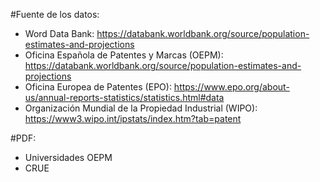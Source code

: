 #Fuente de los datos:

- Word Data Bank: https://databank.worldbank.org/source/population-estimates-and-projections
- Oficina Española de Patentes y Marcas (OEPM): https://databank.worldbank.org/source/population-estimates-and-projections
- Oficina Europea de Patentes (EPO): https://www.epo.org/about-us/annual-reports-statistics/statistics.html#data
- Organización Mundial de la Propiedad Industrial (WIPO): https://www3.wipo.int/ipstats/index.htm?tab=patent

#PDF:

- Universidades OEPM
- CRUE
